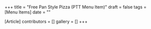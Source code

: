 +++
title = "Free Pan Style Pizza (PTT Menu Item)"
draft = false
tags = [Menu Items]
date = ""

[Article]
contributors = []
gallery = []
+++